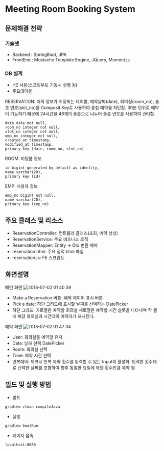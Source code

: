 # Meeting Room Booking System

## 문제해결 전략

### 기술셋
- Backend : SpringBoot, JPA 
- FrontEnd : Mustache Template Engine, JQuery, Moment.js

###  DB 설계
- H2 사용(스프링부트 기동시 실행 됨)
- 주요테이블

RESERVATION: 예약 정보가 저장되는 테이블, 예약날짜(date), 회의실(room_no), 슬롯 번호(slot_no)를 Composit Key로 사용하여 중첩 예약을 차단함. 
30분 단위로 예약이 가능하기 때문에 24시간을 48개의 슬롯으로 나누어 슬롯 번호를 사용하여 관리함.
```
date date not null,
room_no integer not null,
slot_no integer not null,
emp_no integer not null,
created_at timestamp,
modified_at timestamp,
primary key (date, room_no, slot_no)
```

ROOM: 미팅룸 정보

```
id bigint generated by default as identity,
name varchar(20),
primary key (id)
```

EMP: 사용자 정보
```
emp_no bigint not null,
name varchar(20),
primary key (emp_no)
```

## 주요 클래스 및 리소스
- ReservationController: 컨트롤러 클래스(조회, 예약 생성)
- ReservationService: 주요 비즈니스 로직
- ReservationMapper: Entity -> Dto 변환 매퍼
- reservation.html: 주요 정적 html 파일 
- reservation.js: FE 스크립트

## 화면설명
메인 화면
![2018-07-02 01 40 39](https://user-images.githubusercontent.com/30816986/42136572-0091117a-7d99-11e8-9495-21c0af216ae2.PNG)
- Make a Reservation 버튼: 예약 레이어 표시 버튼
- Pick a date: 하단 그리드에 표시할 날짜를 선택하는 DatePicker
- 하단 그리드: 가로열은 예약할 회의실 세로열은 예약할 시간 슬롯을 나타내며 각 셀에 해당 회의실과 시간대의 예약자가 표시된다. 

예약 화면
![2018-07-02 01 47 34](https://user-images.githubusercontent.com/30816986/42136616-edbd6dcc-7d99-11e8-952a-0227fd065967.PNG)
- User: 회의실을 예약할 유저
- Date: 날짜 선택 DatePicker
- Room: 회의실 선택
- Time: 예약 시간 선택
- 반복예악: 체크시 반복 예약 횟수를 입력할 수 있는 Input이 활성화. 입력한 횟수대로 선택한 날짜를 포함하여 향후 동일한 요일에 해당 횟수만큼 예약 됨 

## 빌드 및 실행 방법

- 빌드
```
gradlew clean compileJava

```

- 실행
```
gradlew bootRun

```

- 페이지 접속
```
localhost:8080
```


 

